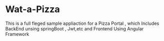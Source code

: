 # Wat-a-Pizza
 This is a full fleged sample appliaction for a Pizza Portal , which Includes BackEnd unsing springBoot , Jwt,etc and Frontend Using Angular Framework
